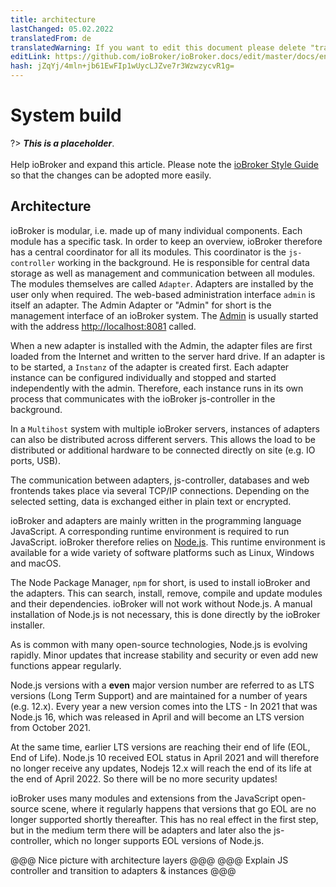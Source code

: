 ```yaml
---
title: architecture
lastChanged: 05.02.2022
translatedFrom: de
translatedWarning: If you want to edit this document please delete "translatedFrom" field, elsewise this document will be translated automatically again
editLink: https://github.com/ioBroker/ioBroker.docs/edit/master/docs/en/basics/architecture.md
hash: jZqYj/4mln+jb61EwFIp1wUycLJZve7r3WzwzycvR1g=
---
```

# System build
?> ***This is a placeholder***.<br><br> Help ioBroker and expand this article. Please note the [ioBroker Style Guide](https://www.iobroker.net/#de/documentation/community/styleguidedoc.md) so that the changes can be adopted more easily.

## Architecture
ioBroker is modular, i.e. made up of many individual components. Each module has a specific task. In order to keep an overview, ioBroker therefore has a central coordinator for all its modules. This coordinator is the `js-controller` working in the background. He is responsible for central data storage as well as management and communication between all modules. The modules themselves are called `Adapter`. Adapters are installed by the user only when required. The web-based administration interface `admin` is itself an adapter. The Admin Adapter or "Admin" for short is the management interface of an ioBroker system. The [Admin](https://www.iobroker.net/#de/documentation/admin/README.md) is usually started with the address [http://localhost:8081](http://localhost:8081) called.

When a new adapter is installed with the Admin, the adapter files are first loaded from the Internet and written to the server hard drive. If an adapter is to be started, a `Instanz` of the adapter is created first. Each adapter instance can be configured individually and stopped and started independently with the admin. Therefore, each instance runs in its own process that communicates with the ioBroker js-controller in the background.

In a `Multihost` system with multiple ioBroker servers, instances of adapters can also be distributed across different servers. This allows the load to be distributed or additional hardware to be connected directly on site (e.g. IO ports, USB).

The communication between adapters, js-controller, databases and web frontends takes place via several TCP/IP connections. Depending on the selected setting, data is exchanged either in plain text or encrypted.

ioBroker and adapters are mainly written in the programming language JavaScript. A corresponding runtime environment is required to run JavaScript. ioBroker therefore relies on [Node.js](https://github.com/nodesource/distributions#installation-instructions). This runtime environment is available for a wide variety of software platforms such as Linux, Windows and macOS.

The Node Package Manager, `npm` for short, is used to install ioBroker and the adapters. This can search, install, remove, compile and update modules and their dependencies.
ioBroker will not work without Node.js. A manual installation of Node.js is not necessary, this is done directly by the ioBroker installer.

As is common with many open-source technologies, Node.js is evolving rapidly. Minor updates that increase stability and security or even add new functions appear regularly.

Node.js versions with a **even** major version number are referred to as LTS versions (Long Term Support) and are maintained for a number of years (e.g. 12.x). Every year a new version comes into the LTS - In 2021 that was Node.js 16, which was released in April and will become an LTS version from October 2021.

At the same time, earlier LTS versions are reaching their end of life (EOL, End of Life). Node.js 10 received EOL status in April 2021 and will therefore no longer receive any updates, Nodejs 12.x will reach the end of its life at the end of April 2022. So there will be no more security updates!

ioBroker uses many modules and extensions from the JavaScript open-source scene, where it regularly happens that versions that go EOL are no longer supported shortly thereafter. This has no real effect in the first step, but in the medium term there will be adapters and later also the js-controller, which no longer supports EOL versions of Node.js.

@@@ Nice picture with architecture layers @@@ @@@ Explain JS controller and transition to adapters & instances @@@
